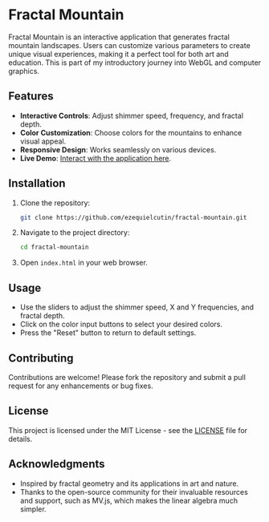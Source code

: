 # Fractal Mountain

Fractal Mountain is an interactive application that generates fractal mountain landscapes. Users can customize various parameters to create unique visual experiences, making it a perfect tool for both art and education. This is part of my introductory journey into WebGL and computer graphics.

## Features

- **Interactive Controls**: Adjust shimmer speed, frequency, and fractal depth.
- **Color Customization**: Choose colors for the mountains to enhance visual appeal.
- **Responsive Design**: Works seamlessly on various devices.
- **Live Demo**: [Interact with the application here](https://ezequielcutin.github.io/fractal-mountain).

## Installation

1. Clone the repository:
   ```bash
   git clone https://github.com/ezequielcutin/fractal-mountain.git
   ```
2. Navigate to the project directory:
   ```bash
   cd fractal-mountain
   ```
3. Open `index.html` in your web browser.

## Usage

- Use the sliders to adjust the shimmer speed, X and Y frequencies, and fractal depth.
- Click on the color input buttons to select your desired colors.
- Press the "Reset" button to return to default settings.

## Contributing

Contributions are welcome! Please fork the repository and submit a pull request for any enhancements or bug fixes.

## License

This project is licensed under the MIT License - see the [LICENSE](LICENSE) file for details.

## Acknowledgments

- Inspired by fractal geometry and its applications in art and nature.
- Thanks to the open-source community for their invaluable resources and support, such as MV.js, which makes the linear algebra much simpler.
